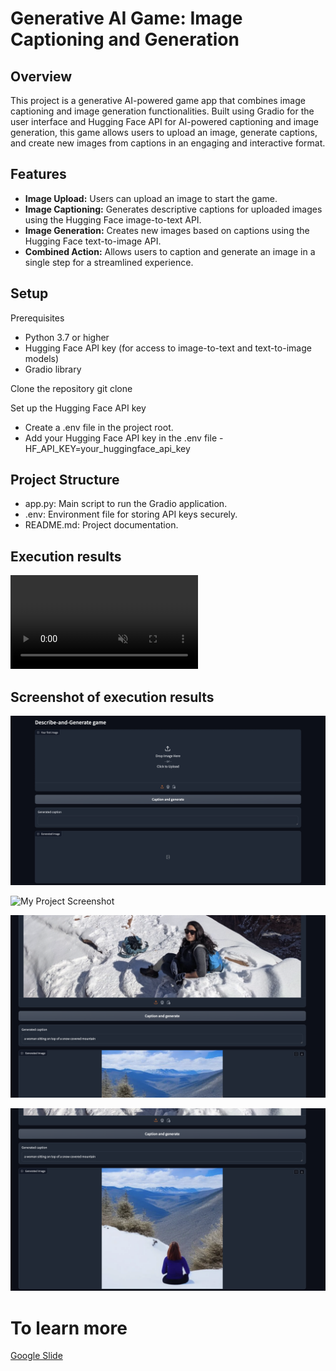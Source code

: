 # Generative AI Game: Image Captioning and Generation

## Overview

This project is a generative AI-powered game app that combines image captioning and image generation functionalities. Built using Gradio for the user interface and Hugging Face API for AI-powered captioning and image generation, this game allows users to upload an image, generate captions, and create new images from captions in an engaging and interactive format.

## Features

- **Image Upload:** Users can upload an image to start the game.
- **Image Captioning:** Generates descriptive captions for uploaded images using the Hugging Face image-to-text API.
- **Image Generation:** Creates new images based on captions using the Hugging Face text-to-image API.
- **Combined Action:** Allows users to caption and generate an image in a single step for a streamlined experience.

## Setup

Prerequisites

- Python 3.7 or higher
- Hugging Face API key (for access to image-to-text and text-to-image models)
- Gradio library

Clone the repository
git clone <repository-url>

Set up the Hugging Face API key

- Create a .env file in the project root.
- Add your Hugging Face API key in the .env file
  -HF_API_KEY=your_huggingface_api_key

## Project Structure

- app.py: Main script to run the Gradio application.
- .env: Environment file for storing API keys securely.
- README.md: Project documentation.

## Execution results

<video src="assets/video.mp4" autoplay loop muted playsinline>
</video>

## Screenshot of execution results

![My Project Screenshot](assets/Screenshot1.png)

![My Project Screenshot](assets/Screenshot2.png)

![My Project Screenshot](assets/Screenshot3.png)

![My Project Screenshot](assets/Screenshot4.png)

# To learn more

[Google Slide](./assets/StoryFromImage.pptx)
